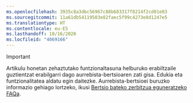 ```yaml
---
ms.openlocfilehash: 3935c8a3dbc56967c88b683317f8214f2cd01e03
ms.sourcegitcommit: 11a61db54119503e82faec5f99c4273e8d1247e5
ms.translationtype: HT
ms.contentlocale: eu-ES
ms.lasthandoff: 10/16/2020
ms.locfileid: "4069166"
---
```

> [!IMPORTANT]
> Artikulu honetan zehaztutako funtzionaltasuna helburuko erabiltzaile guztientzat erabilgarri dago aurrebista-bertsioaren zati gisa. Edukia eta funtzionalitatea aldatu egin daitezke. Aurrebista-bertsioei buruzko informazio gehiago lortzeko, ikusi [Bertsio bateko zerbitzua eguneratzeko FAQa](https://docs.microsoft.com/dynamics365/unified-operations/fin-and-ops/get-started/one-version).
